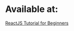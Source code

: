 # Available at: 
[ReactJS Tutorial for Beginners](https://www.youtube.com/playlist?list=PLC3y8-rFHvwgg3vaYJgHGnModB54rxOk3)
